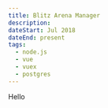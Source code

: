 ```yaml
---
title: Blitz Arena Manager
description: 
dateStart: Jul 2018
dateEnd: present
tags:
  - node.js
  - vue
  - vuex
  - postgres
---
```


Hello
<!--more-->
